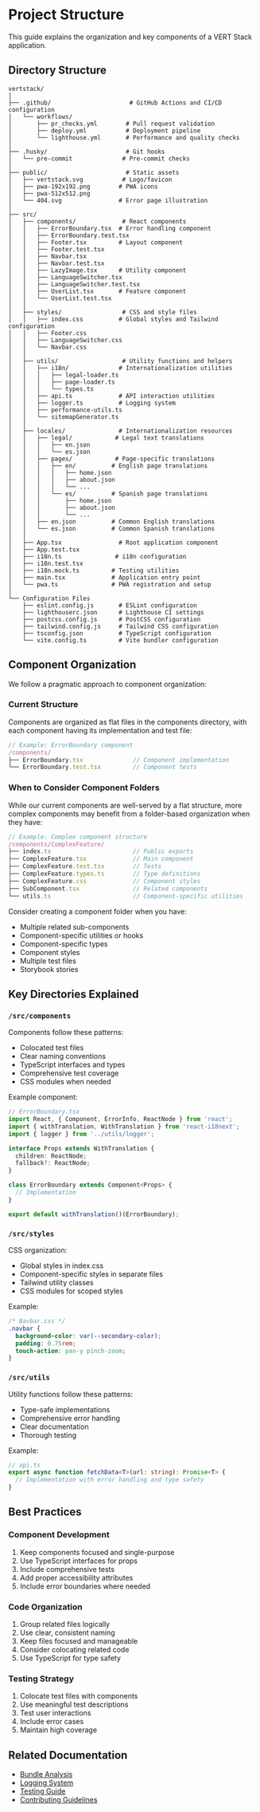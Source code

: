 # Project Structure

This guide explains the organization and key components of a VERT Stack application.

## Directory Structure

```
vertstack/
│
├── .github/                      # GitHub Actions and CI/CD configuration
│   └── workflows/
│       ├── pr_checks.yml        # Pull request validation
│       ├── deploy.yml           # Deployment pipeline
│       └── lighthouse.yml       # Performance and quality checks
│
├── .husky/                      # Git hooks
│   └── pre-commit              # Pre-commit checks
│
├── public/                      # Static assets
│   ├── vertstack.svg           # Logo/favicon
│   ├── pwa-192x192.png        # PWA icons
│   ├── pwa-512x512.png
│   └── 404.svg                # Error page illustration
│
├── src/
│   ├── components/             # React components
│   │   ├── ErrorBoundary.tsx  # Error handling component
│   │   ├── ErrorBoundary.test.tsx
│   │   ├── Footer.tsx         # Layout component
│   │   ├── Footer.test.tsx
│   │   ├── Navbar.tsx
│   │   ├── Navbar.test.tsx
│   │   ├── LazyImage.tsx      # Utility component
│   │   ├── LanguageSwitcher.tsx
│   │   ├── LanguageSwitcher.test.tsx
│   │   ├── UserList.tsx       # Feature component
│   │   └── UserList.test.tsx
│   │
│   ├── styles/                 # CSS and style files
│   │   ├── index.css          # Global styles and Tailwind configuration
│   │   ├── Footer.css
│   │   ├── LanguageSwitcher.css
│   │   └── Navbar.css
│   │
│   ├── utils/                  # Utility functions and helpers
│   │   ├── i18n/              # Internationalization utilities
│   │   │   ├── legal-loader.ts
│   │   │   ├── page-loader.ts
│   │   │   └── types.ts
│   │   ├── api.ts             # API interaction utilities
│   │   ├── logger.ts          # Logging system
│   │   ├── performance-utils.ts
│   │   └── sitemapGenerator.ts
│   │
│   ├── locales/               # Internationalization resources
│   │   ├── legal/            # Legal text translations
│   │   │   ├── en.json
│   │   │   └── es.json
│   │   ├── pages/            # Page-specific translations
│   │   │   ├── en/          # English page translations
│   │   │   │   ├── home.json
│   │   │   │   ├── about.json
│   │   │   │   └── ...
│   │   │   └── es/          # Spanish page translations
│   │   │       ├── home.json
│   │   │       ├── about.json
│   │   │       └── ...
│   │   ├── en.json          # Common English translations
│   │   └── es.json          # Common Spanish translations
│   │
│   ├── App.tsx                # Root application component
│   ├── App.test.tsx
│   ├── i18n.ts               # i18n configuration
│   ├── i18n.test.tsx
│   ├── i18n.mock.ts         # Testing utilities
│   ├── main.tsx             # Application entry point
│   └── pwa.ts               # PWA registration and setup
│
└── Configuration Files
    ├── eslint.config.js       # ESLint configuration
    ├── lighthouserc.json      # Lighthouse CI settings
    ├── postcss.config.js      # PostCSS configuration
    ├── tailwind.config.js     # Tailwind CSS configuration
    ├── tsconfig.json          # TypeScript configuration
    └── vite.config.ts         # Vite bundler configuration
```

## Component Organization

We follow a pragmatic approach to component organization:

### Current Structure

Components are organized as flat files in the components directory, with each component having its implementation and test file:

```typescript
// Example: ErrorBoundary component
/components/
├── ErrorBoundary.tsx              // Component implementation
└── ErrorBoundary.test.tsx         // Component tests
```

### When to Consider Component Folders

While our current components are well-served by a flat structure, more complex components may benefit from a folder-based organization when they have:

```typescript
// Example: Complex component structure
/components/ComplexFeature/
├── index.ts                       // Public exports
├── ComplexFeature.tsx             // Main component
├── ComplexFeature.test.tsx        // Tests
├── ComplexFeature.types.ts        // Type definitions
├── ComplexFeature.css             // Component styles
├── SubComponent.tsx               // Related components
└── utils.ts                       // Component-specific utilities
```

Consider creating a component folder when you have:

- Multiple related sub-components
- Component-specific utilities or hooks
- Component-specific types
- Component styles
- Multiple test files
- Storybook stories

## Key Directories Explained

### `/src/components`

Components follow these patterns:

- Colocated test files
- Clear naming conventions
- TypeScript interfaces and types
- Comprehensive test coverage
- CSS modules when needed

Example component:

```typescript
// ErrorBoundary.tsx
import React, { Component, ErrorInfo, ReactNode } from 'react';
import { withTranslation, WithTranslation } from 'react-i18next';
import { logger } from '../utils/logger';

interface Props extends WithTranslation {
  children: ReactNode;
  fallback?: ReactNode;
}

class ErrorBoundary extends Component<Props> {
  // Implementation
}

export default withTranslation()(ErrorBoundary);
```

### `/src/styles`

CSS organization:

- Global styles in index.css
- Component-specific styles in separate files
- Tailwind utility classes
- CSS modules for scoped styles

Example:

```css
/* Navbar.css */
.navbar {
  background-color: var(--secondary-color);
  padding: 0.75rem;
  touch-action: pan-y pinch-zoom;
}
```

### `/src/utils`

Utility functions follow these patterns:

- Type-safe implementations
- Comprehensive error handling
- Clear documentation
- Thorough testing

Example:

```typescript
// api.ts
export async function fetchData<T>(url: string): Promise<T> {
  // Implementation with error handling and type safety
}
```

## Best Practices

### Component Development

1. Keep components focused and single-purpose
2. Use TypeScript interfaces for props
3. Include comprehensive tests
4. Add proper accessibility attributes
5. Include error boundaries where needed

### Code Organization

1. Group related files logically
2. Use clear, consistent naming
3. Keep files focused and manageable
4. Consider colocating related code
5. Use TypeScript for type safety

### Testing Strategy

1. Colocate test files with components
2. Use meaningful test descriptions
3. Test user interactions
4. Include error cases
5. Maintain high coverage

## Related Documentation

- [Bundle Analysis](../development/bundle-analysis.md)
- [Logging System](../core-features/logging.md)
- [Testing Guide](../development/testing-guidelines.md)
- [Contributing Guidelines](../development/contributing.md)
